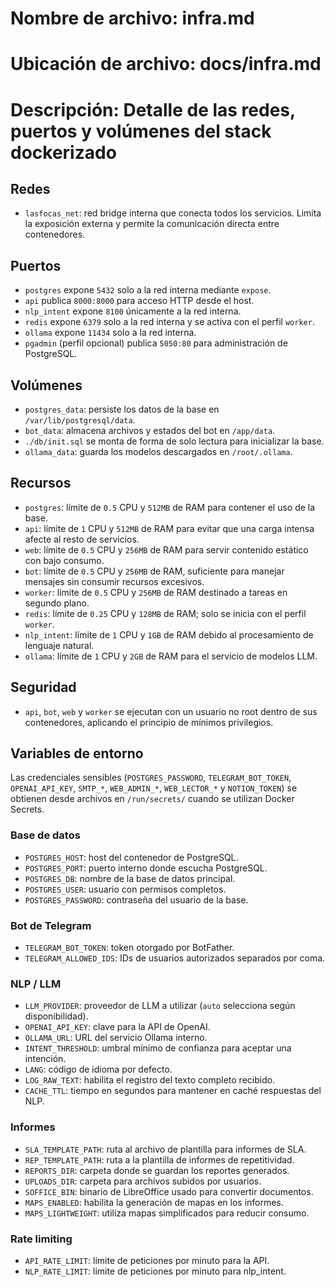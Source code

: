 # Nombre de archivo: infra.md
# Ubicación de archivo: docs/infra.md
# Descripción: Detalle de las redes, puertos y volúmenes del stack dockerizado

## Redes

- `lasfocas_net`: red bridge interna que conecta todos los servicios. Limita la exposición externa y permite la comunicación directa entre contenedores.

## Puertos

- `postgres` expone `5432` solo a la red interna mediante `expose`.
- `api` publica `8000:8000` para acceso HTTP desde el host.
- `nlp_intent` expone `8100` únicamente a la red interna.
- `redis` expone `6379` solo a la red interna y se activa con el perfil `worker`.
- `ollama` expone `11434` solo a la red interna.
- `pgadmin` (perfil opcional) publica `5050:80` para administración de PostgreSQL.

## Volúmenes

- `postgres_data`: persiste los datos de la base en `/var/lib/postgresql/data`.
- `bot_data`: almacena archivos y estados del bot en `/app/data`.
- `./db/init.sql` se monta de forma de solo lectura para inicializar la base.
- `ollama_data`: guarda los modelos descargados en `/root/.ollama`.

## Recursos

- `postgres`: límite de `0.5` CPU y `512MB` de RAM para contener el uso de la base.
- `api`: límite de `1` CPU y `512MB` de RAM para evitar que una carga intensa afecte al resto de servicios.
- `web`: límite de `0.5` CPU y `256MB` de RAM para servir contenido estático con bajo consumo.
- `bot`: límite de `0.5` CPU y `256MB` de RAM, suficiente para manejar mensajes sin consumir recursos excesivos.
- `worker`: límite de `0.5` CPU y `256MB` de RAM destinado a tareas en segundo plano.
- `redis`: límite de `0.25` CPU y `128MB` de RAM; solo se inicia con el perfil `worker`.
- `nlp_intent`: límite de `1` CPU y `1GB` de RAM debido al procesamiento de lenguaje natural.
- `ollama`: límite de `1` CPU y `2GB` de RAM para el servicio de modelos LLM.

## Seguridad

- `api`, `bot`, `web` y `worker` se ejecutan con un usuario no root dentro de sus contenedores, aplicando el principio de mínimos privilegios.

## Variables de entorno

Las credenciales sensibles (`POSTGRES_PASSWORD`, `TELEGRAM_BOT_TOKEN`, `OPENAI_API_KEY`, `SMTP_*`, `WEB_ADMIN_*`, `WEB_LECTOR_*` y `NOTION_TOKEN`) se obtienen desde archivos en `/run/secrets/` cuando se utilizan Docker Secrets.

### Base de datos
- `POSTGRES_HOST`: host del contenedor de PostgreSQL.
- `POSTGRES_PORT`: puerto interno donde escucha PostgreSQL.
- `POSTGRES_DB`: nombre de la base de datos principal.
- `POSTGRES_USER`: usuario con permisos completos.
- `POSTGRES_PASSWORD`: contraseña del usuario de la base.

### Bot de Telegram
- `TELEGRAM_BOT_TOKEN`: token otorgado por BotFather.
- `TELEGRAM_ALLOWED_IDS`: IDs de usuarios autorizados separados por coma.

### NLP / LLM
- `LLM_PROVIDER`: proveedor de LLM a utilizar (`auto` selecciona según disponibilidad).
- `OPENAI_API_KEY`: clave para la API de OpenAI.
- `OLLAMA_URL`: URL del servicio Ollama interno.
- `INTENT_THRESHOLD`: umbral mínimo de confianza para aceptar una intención.
- `LANG`: código de idioma por defecto.
- `LOG_RAW_TEXT`: habilita el registro del texto completo recibido.
- `CACHE_TTL`: tiempo en segundos para mantener en caché respuestas del NLP.

### Informes
- `SLA_TEMPLATE_PATH`: ruta al archivo de plantilla para informes de SLA.
- `REP_TEMPLATE_PATH`: ruta a la plantilla de informes de repetitividad.
- `REPORTS_DIR`: carpeta donde se guardan los reportes generados.
- `UPLOADS_DIR`: carpeta para archivos subidos por usuarios.
- `SOFFICE_BIN`: binario de LibreOffice usado para convertir documentos.
- `MAPS_ENABLED`: habilita la generación de mapas en los informes.
- `MAPS_LIGHTWEIGHT`: utiliza mapas simplificados para reducir consumo.

### Rate limiting
- `API_RATE_LIMIT`: límite de peticiones por minuto para la API.
- `NLP_RATE_LIMIT`: límite de peticiones por minuto para nlp_intent.

